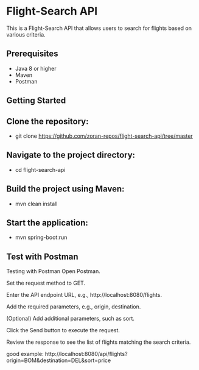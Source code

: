 # Flight-Search API

This is a Flight-Search API that allows users to search for flights based on various criteria.

## Prerequisites

- Java 8 or higher
- Maven
- Postman

## Getting Started

## Clone the repository:

- git clone https://github.com/zoran-repos/flight-search-api/tree/master

## Navigate to the project directory:

- cd flight-search-api

## Build the project using Maven:

- mvn clean install

## Start the application:

- mvn spring-boot:run

## Test with Postman

Testing with Postman
Open Postman.

Set the request method to GET.

Enter the API endpoint URL, e.g., http://localhost:8080/flights.

Add the required parameters, e.g., origin, destination.

(Optional) Add additional parameters, such as sort.

Click the Send button to execute the request.

Review the response to see the list of flights matching the search criteria.

good example: http://localhost:8080/api/flights?origin=BOM&destination=DEL&sort=price
